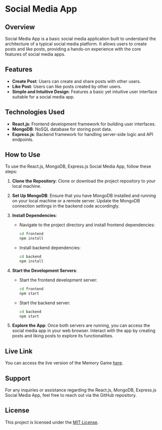 # Social Media App

## Overview

Social Media App is a basic social media application built to understand the architecture of a typical social media platform. It allows users to create posts and like posts, providing a hands-on experience with the core features of social media apps.

## Features

- **Create Post**: Users can create and share posts with other users.
- **Like Post**: Users can like posts created by other users.
- **Simple and Intuitive Design**: Features a basic yet intuitive user interface suitable for a social media app.

## Technologies Used

- **React.js**: Frontend development framework for building user interfaces.
- **MongoDB**: NoSQL database for storing post data.
- **Express.js**: Backend framework for handling server-side logic and API endpoints.

## How to Use

To use the React.js, MongoDB, Express.js Social Media App, follow these steps:

1. **Clone the Repository**: Clone or download the project repository to your local machine.

2. **Set Up MongoDB**: Ensure that you have MongoDB installed and running on your local machine or a remote server. Update the MongoDB connection settings in the backend code accordingly.

3. **Install Dependencies**:
   - Navigate to the project directory and install frontend dependencies:
     ```bash
     cd frontend
     npm install
     ```
   - Install backend dependencies:
     ```bash
     cd backend
     npm install
     ```

4. **Start the Development Servers**:
   - Start the frontend development server:
     ```bash
     cd frontend
     npm start
     ```
   - Start the backend server:
     ```bash
     cd backend
     npm start
     ```

5. **Explore the App**: Once both servers are running, you can access the social media app in your web browser. Interact with the app by creating posts and liking posts to explore its functionalities.

## Live Link

You can access the live version of the Memory Game [here]().

## Support

For any inquiries or assistance regarding the React.js, MongoDB, Express.js Social Media App, feel free to reach out via the GitHub repository.

## License

This project is licensed under the [MIT License](LICENSE).
